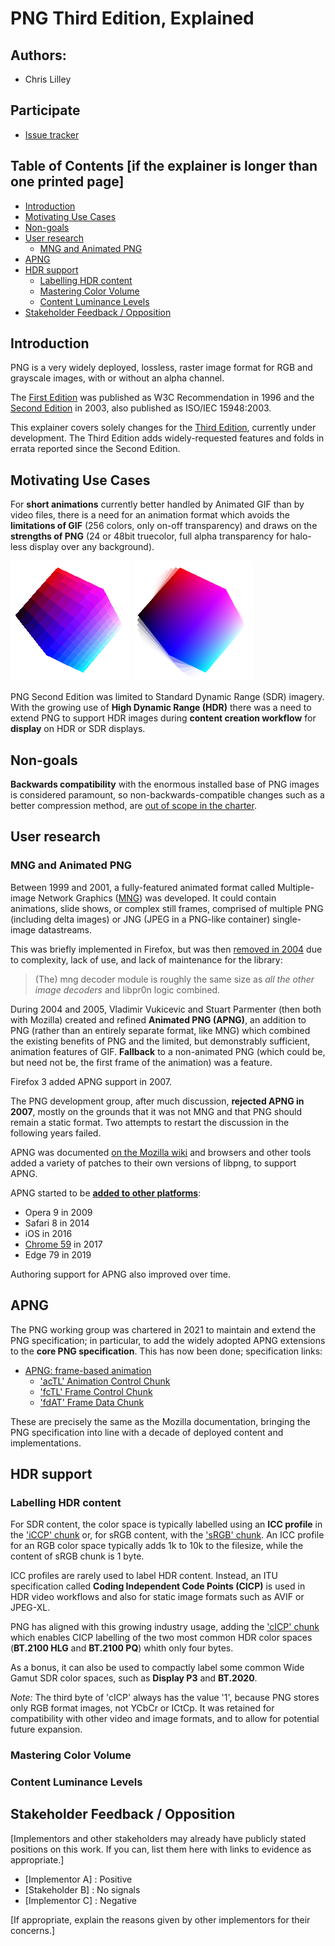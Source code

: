 # PNG Third Edition, Explained

## Authors:

- Chris Lilley

## Participate

- [Issue tracker](https://github.com/w3c/PNG-spec/issues)

## Table of Contents [if the explainer is longer than one printed page]

<!-- START doctoc generated TOC please keep comment here to allow auto update -->
<!-- DON'T EDIT THIS SECTION, INSTEAD RE-RUN doctoc TO UPDATE -->


- [Introduction](#introduction)
- [Motivating Use Cases](#motivating-use-cases)
- [Non-goals](#non-goals)
- [User research](#user-research)
  - [MNG and Animated PNG](#mng-and-animated-png)
- [APNG](#apng)
- [HDR support](#hdr-support)
  - [Labelling HDR content](#labelling-hdr-content)
  - [Mastering Color Volume](#mastering-color-volume)
  - [Content Luminance Levels](#content-luminance-levels)
- [Stakeholder Feedback / Opposition](#stakeholder-feedback--opposition)

<!-- END doctoc generated TOC please keep comment here to allow auto update -->

## Introduction

PNG is a very widely deployed, lossless, raster image format
for RGB and grayscale images,
with or without an alpha channel.

The [First Edition](https://www.w3.org/TR/REC-png-961001) was published as W3C Recommendation in 1996
and the [Second Edition](https://www.w3.org/TR/2003/REC-PNG-20031110/) in 2003,
also published as ISO/IEC 15948:2003.

This explainer covers solely changes for the 
[Third Edition](https://www.w3.org/TR/png-3/),
currently under development. The Third Edition adds widely-requested features
and folds in errata reported since the
Second Edition.

## Motivating Use Cases

For **short animations** currently better handled by Animated GIF than by video files,
there is a need for an animation format which avoids the **limitations of GIF**
(256 colors, only on-off transparency)
and draws on the **strengths of PNG**
(24 or 48bit truecolor, full alpha transparency
for halo-less display over any background).

![rotating GIF cube](./img/badcube.gif) ![rotating APNG cube](./img/APNG-cube.png)

PNG Second Edition was limited to
Standard Dynamic Range (SDR) imagery.
With the growing use of **High Dynamic Range (HDR)**
there was a need to extend PNG to support HDR images
during **content creation workflow**
for **display** on HDR or SDR displays.

## Non-goals

**Backwards compatibility** with the enormous installed base of PNG images
is considered paramount,
so non-backwards-compatible changes
such as a better compression method,
are [out of scope in the charter](https://www.w3.org/Graphics/PNG/png-2021.html#section-out-of-scope).

## User research

### MNG and Animated PNG

Between 1999 and 2001, a fully-featured animated format called
Multiple-image Network Graphics ([MNG](http://www.libpng.org/pub/mng/spec/)) was developed.
It could contain animations, slide shows, or complex still frames,
comprised of multiple PNG (including delta images) or JNG (JPEG in a PNG-like container) 
single-image datastreams.

This was briefly implemented in Firefox, but was then 
[removed in 2004](https://bugzilla.mozilla.org/show_bug.cgi?id=195280) 
due to complexity,
lack of use,
and lack of maintenance for the library:

> (The) mng decoder module is roughly the same size as _all the other image decoders_ and libpr0n logic combined.

During 2004 and 2005, Vladimir Vukicevic and Stuart Parmenter (then both with Mozilla)
created and refined **Animated PNG (APNG)**, an addition to PNG (rather than an entirely separate format, like MNG)
which combined the existing benefits of PNG
and the limited, but demonstrably sufficient,
animation features of GIF.
**Fallback** to a non-animated PNG 
(which could be, but need not be, the first frame of the animation)
was a feature.

Firefox 3 added APNG support in 2007.

The PNG development group, after much discussion, **rejected APNG in 2007**,
mostly on the grounds that it was not MNG and that PNG should remain a static format.
Two attempts to restart the discussion in the following years failed.

APNG was documented [on the Mozilla wiki](https://wiki.mozilla.org/APNG_Specification)
and browsers and other tools added a variety of patches to their own versions of libpng,
to support APNG.

APNG started to be [**added to other platforms**](https://caniuse.com/apng):

- Opera 9 in 2009
- Safari 8 in 2014
- iOS in 2016
- [Chrome 59](https://chromestatus.com/feature/6691520493125632) in 2017
- Edge 79 in 2019

Authoring support for APNG also improved over time.

## APNG

The PNG working group was chartered in 2021
to maintain and extend the PNG specification;
in particular, to add the widely adopted APNG extensions to the **core PNG specification**.
This has now been done; specification links:

 - [ APNG: frame-based animation](https://www.w3.org/TR/png-3/#apng-frame-based-animation)
    - ['acTL' Animation Control Chunk](https://www.w3.org/TR/png-3/#acTL-chunk)
    - ['fcTL' Frame Control Chunk](https://www.w3.org/TR/png-3/#fcTL-chunk)
    - ['fdAT' Frame Data Chunk](https://www.w3.org/TR/png-3/#fdAT-chunk)

These are precisely the same as the Mozilla documentation,
bringing the PNG specification into line with a
decade of deployed content and implementations.

## HDR support

### Labelling HDR content

For SDR content, the color space is typically labelled
using an **ICC profile** in the ['iCCP' chunk](https://w3c.github.io/PNG-spec/#11iCCP)
or, for sRGB content, with the ['sRGB' chunk](https://w3c.github.io/PNG-spec/#srgb-standard-colour-space).
An ICC profile for an RGB color space typically adds 1k to 10k to the filesize,
while the content of sRGB chunk is 1 byte.

ICC profiles are rarely used to label HDR content.
Instead, an ITU specification called
**Coding Independent Code Points (CICP)**
is used in HDR video workflows
and also for static image formats such as AVIF or JPEG-XL.

PNG has aligned with this growing industry usage,
adding the ['cICP' chunk](https://w3c.github.io/PNG-spec/#cICP-chunk)
which enables CICP labelling of the two most common HDR color spaces
(**BT.2100 HLG** and **BT.2100 PQ**) whith only four bytes.

As a bonus, it can also be used to compactly label
some common Wide Gamut SDR color spaces,
such as **Display P3** and **BT.2020**.

_Note:_ The third byte of 'cICP' always has the value '1',
because PNG stores only RGB format images, not YCbCr or ICtCp.
It was retained for compatibility with other video and image formats,
and to allow for potential future expansion.

### Mastering Color Volume


### Content Luminance Levels


## Stakeholder Feedback / Opposition

[Implementors and other stakeholders may already have publicly stated positions on this work. If you can, list them here with links to evidence as appropriate.]

- [Implementor A] : Positive
- [Stakeholder B] : No signals
- [Implementor C] : Negative

[If appropriate, explain the reasons given by other implementors for their concerns.]
